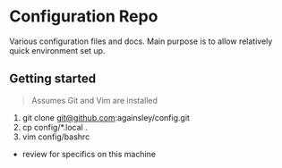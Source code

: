 Configuration Repo
==================
Various configuration files and docs. Main purpose is to allow relatively quick environment set up.

## Getting started
> Assumes Git and Vim are installed

1. git clone git@github.com:againsley/config.git
2. cp config/*.local .
3. vim config/bashrc
 * review for specifics on this machine
 
 
